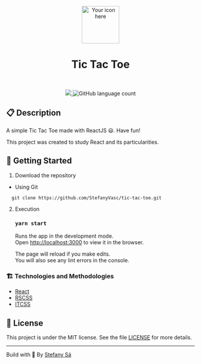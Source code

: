 <p align="center">
  <img alt="Your icon here" src="https://image.flaticon.com/icons/svg/891/891988.svg" width="100"/>
</p>
<h1 align="center">
  Tic Tac Toe
</h1>
<br>


<p align="center">
  
  <a href="./LICENSE" alt="License: MIT">
    <img src="https://img.shields.io/badge/License-MIT-1EAE72.svg?style=for-the-badge" />
  </a>


  <img alt="GitHub language count" src="https://img.shields.io/github/languages/count/StefanyVasc/tic-tac-toe?style=for-the-badge">

  
</p>



## :clipboard: Description
A simple Tic Tac Toe made with ReactJS 😃. Have fun!

This project was created to study React and its particularities. 

## :rocket: Getting Started

1. Download the repository

  - Using Git
```shell
  git clone https://github.com/StefanyVasc/tic-tac-toe.git
```

2. Execution
   
      ### `yarn start`

    Runs the app in the development mode.<br />
    Open [http://localhost:3000](http://localhost:3000) to view it in the browser.

    The page will reload if you make edits.<br />
    You will also see any lint errors in the console.



### :building_construction: Technologies and Methodologies
- [React](https://pt-br.reactjs.org/)
- [RSCSS](https://rscss.io/)
- [ITCSS](https://willianjusten.com.br/organizando-seu-css-com-itcss/)
  


## :memo: License

This project is under the MIT license. See the file [LICENSE](LICENSE) for more details.

---

Build with 💙 By [Stefany Sá](https://twitter.com/stefany_vasc)




